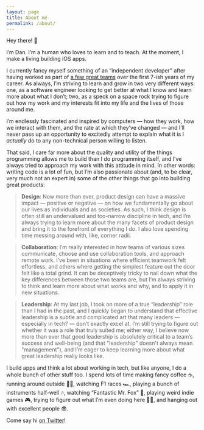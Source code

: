 ```yaml
---
layout: page
title: About me
permalink: /about/
---
```


Hey there! 👋

I’m Dan. I’m a human who loves to learn and to teach. At the moment, I make a living building iOS apps. 

I currently fancy myself something of an “independent developer” after having worked as part of [a few great teams](/work/) over the first 7-ish years of my career. As always, I’m striving to learn and grow in two very different ways: one, as a software engineer looking to get better at what I know and learn more about what I don’t; two, as a speck on a space rock trying to figure out how my work and my interests fit into my life and the lives of those around me. 

I’m endlessly fascinated and inspired by computers — how they work, how we interact with them, and the rate at which they’ve changed — and I’ll never pass up an opportunity to excitedly attempt to explain what it is I _actually_ do to any non-technical person willing to listen.

That said, I care far more about the quality and utility of the things programming allows me to build than I do programming itself, and I’ve always tried to approach my work with this attitude in mind. In other words: writing code is a lot of fun, but I’m also passionate about (and, to be clear, very much not an expert in) some of the other things that go into building great products:

> **Design**: Now more than ever, product design can have a massive impact — positive or negative — on how we fundamentally go about our lives as individuals and as societies. As such, I think design is often still an undervalued and too-narrow discipline in tech, and I’m always trying to learn more about the many facets of product design and bring it to the forefront of everything I do. I also love spending time messing around with, like, corner radii.

> **Collaboration**: I’m really interested in how teams of various sizes communicate, choose and use collaboration tools, and approach remote work. I’ve been in situations where efficient teamwork felt effortless, and others where getting the simplest feature out the door felt like a total grind. It can be deceptively tricky to nail down what the key differences between those two teams are, but I’m always striving to think and learn more about what works and why, and to apply it in new situations.

> **Leadership**: At my last job, I took on more of a true “leadership” role than I had in the past, and I quickly began to understand that effective leadership is a subtle and complicated art that many leaders — especially in tech? — don’t exactly excel at. I’m still trying to figure out whether it was a role that truly suited me; either way, I believe now more than ever that good leadership is absolutely critical to a team’s success and well-being (and that "leadership" doesn't always mean "management"), and I’m eager to keep learning more about what great leadership really looks like.

I build apps and think a lot about working in tech, but like anyone, I do a whole bunch of other stuff too. I spend lots of time making fancy coffee ☕️, running around outside 🏃‍♂️, watching F1 races 🏎, playing a bunch of instruments half-well 🎶, watching “Fantastic Mr. Fox” 🦊, playing weird indie games 🎮, trying to figure out what I’m even doing here 🤷‍♂️, and hanging out with excellent people 😎. 

Come say hi [on Twitter](https://twitter.com/danielmgauthier)!
